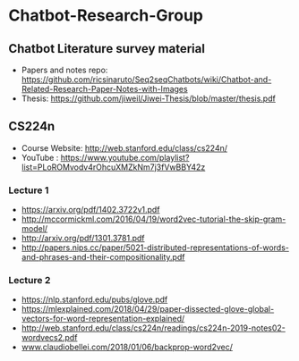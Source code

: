 # Chatbot-Research-Group

## Chatbot Literature survey material

- Papers and notes repo: https://github.com/ricsinaruto/Seq2seqChatbots/wiki/Chatbot-and-Related-Research-Paper-Notes-with-Images
- Thesis: https://github.com/jiweil/Jiwei-Thesis/blob/master/thesis.pdf

## CS224n

- Course Website: http://web.stanford.edu/class/cs224n/
- YouTube : https://www.youtube.com/playlist?list=PLoROMvodv4rOhcuXMZkNm7j3fVwBBY42z

### Lecture 1

- https://arxiv.org/pdf/1402.3722v1.pdf
- http://mccormickml.com/2016/04/19/word2vec-tutorial-the-skip-gram-model/
- http://arxiv.org/pdf/1301.3781.pdf
- http://papers.nips.cc/paper/5021-distributed-representations-of-words-and-phrases-and-their-compositionality.pdf

### Lecture 2

- https://nlp.stanford.edu/pubs/glove.pdf
- https://mlexplained.com/2018/04/29/paper-dissected-glove-global-vectors-for-word-representation-explained/
- http://web.stanford.edu/class/cs224n/readings/cs224n-2019-notes02-wordvecs2.pdf
- www.claudiobellei.com/2018/01/06/backprop-word2vec/
